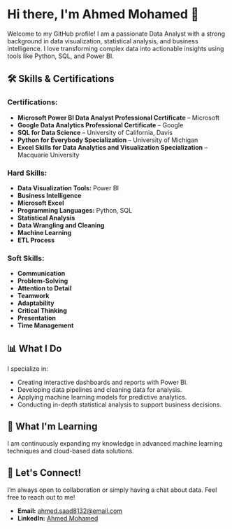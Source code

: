 # Hi there, I'm Ahmed Mohamed 👋

Welcome to my GitHub profile! I am a passionate Data Analyst with a strong background in data visualization, statistical analysis, and business intelligence. I love transforming complex data into actionable insights using tools like Python, SQL, and Power BI.

## 🛠️ Skills & Certifications

### Certifications:
- **Microsoft Power BI Data Analyst Professional Certificate** – Microsoft
- **Google Data Analytics Professional Certificate** – Google
- **SQL for Data Science** – University of California, Davis
- **Python for Everybody Specialization** – University of Michigan
- **Excel Skills for Data Analytics and Visualization Specialization** – Macquarie University

### Hard Skills:
- **Data Visualization Tools:** Power BI
- **Business Intelligence**
- **Microsoft Excel**
- **Programming Languages:** Python, SQL
- **Statistical Analysis**
- **Data Wrangling and Cleaning**
- **Machine Learning**
- **ETL Process**

### Soft Skills:
- **Communication**
- **Problem-Solving**
- **Attention to Detail**
- **Teamwork**
- **Adaptability**
- **Critical Thinking**
- **Presentation**
- **Time Management**

## 📊 What I Do

I specialize in:
- Creating interactive dashboards and reports with Power BI.
- Developing data pipelines and cleaning data for analysis.
- Applying machine learning models for predictive analytics.
- Conducting in-depth statistical analysis to support business decisions.

## 🌱 What I'm Learning

I am continuously expanding my knowledge in advanced machine learning techniques and cloud-based data solutions.

## 💬 Let's Connect!

I’m always open to collaboration or simply having a chat about data. Feel free to reach out to me!

- **Email:** [ahmed.saad8132@email.com](mailto:ahmed.saad8132@email.com)
- **LinkedIn:** [Ahmed Mohamed](https://www.linkedin.com/in/ahmed-mohamed81/)

